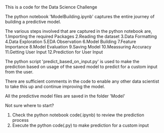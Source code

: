 This is a code for the Data Science Challenge

The python notebook 'ModelBuilding.ipynb' captures the entire journey of building a predictive model. 

The various steps involved that are captured in the python notebook are,
1.Importing the required Packages
2.Reading the dataset
3.Data Formatting
4.Data Exploration
5.EDA Observation
6.Model Building
7.Feature Importance
8.Model Evaluation
9.Saving Model
10.Meassuring Accuracy
11.Getting User Input
12.Prediction for User Input


The python script 'predict_based_on_input.py' is used to make the prediction based on usage of the saved 
model to predict for a custom input from the user.

There are sufficient comments in the code to enable any other data scientist to take this up and continue improving the model.

All the predictive model files are saved in the folder 'Model'

Not sure where to start?
1. Check the python notebook code(.ipynb) to review the prediction process
2. Execute the python code(.py) to make prediction for a custom input


